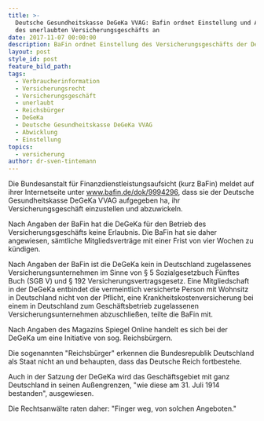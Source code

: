 ```yaml
---
title: >-
  Deutsche Gesundheitskasse DeGeKa VVAG: Bafin ordnet Einstellung und Abwicklung
  des unerlaubten Versicherungsgeschäfts an
date: 2017-11-07 00:00:00
description: BaFin ordnet Einstellung des Versicherungsgeschäfts der DeGeKa an.
layout: post
style_id: post
feature_bild_path:
tags:
  - Verbraucherinformation
  - Versicherungsrecht
  - Versicherungsgeschäft
  - unerlaubt
  - Reichsbürger
  - DeGeKa
  - Deutsche Gesundheitskasse DeGeKa VVAG
  - Abwicklung
  - Einstellung
topics:
  - versicherung
author: dr-sven-tintemann
---
```



Die Bundesanstalt für Finanzdienstleistungsaufsicht (kurz BaFin) meldet auf ihrer Internetseite unter www.bafin.de/dok/9994296, dass sie der Deutsche Gesundheitskasse DeGeKa VVAG aufgegeben ha, ihr Versicherungsgeschäft einzustellen und abzuwickeln.

Nach Angaben der BaFin hat die DeGeKa für den Betrieb des Versicherungsgeschäfts keine Erlaubnis. Die BaFin hat sie daher angewiesen, sämtliche Mitgliedsverträge mit einer Frist von vier Wochen zu kündigen.

Nach Angaben der BaFin ist die DeGeKa kein in Deutschland zugelassenes Versicherungsunternehmen im Sinne von § 5 Sozialgesetzbuch Fünftes Buch (SGB V) und § 192 Versicherungsvertragsgesetz. Eine Mitgliedschaft in der DeGeKa entbindet die vermeintlich versicherte Person mit Wohnsitz in Deutschland nicht von der Pflicht, eine Krankheitskostenversicherung bei einem in Deutschland zum Geschäftsbetrieb zugelassenen Versicherungsunternehmen abzuschließen, teilte die BaFin mit.

Nach Angaben des Magazins Spiegel Online handelt es sich bei der DeGeKa um eine Initiative von sog. Reichsbürgern.

Die sogenannten "Reichsbürger" erkennen die Bundesrepublik Deutschland als Staat nicht an und behaupten, dass das Deutsche Reich fortbestehe.

Auch in der Satzung der DeGeKa wird das Geschäftsgebiet mit ganz Deutschland in seinen Außengrenzen, "wie diese am 31. Juli 1914 bestanden", ausgewiesen.

Die Rechtsanwälte raten daher: "Finger weg, von solchen Angeboten."